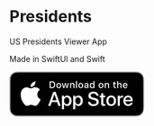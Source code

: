 # Presidents

US Presidents Viewer App

Made in SwiftUI and Swift

[<img src="/Download_on_the_App_Store_Badge_US-UK_RGB_blk_092917.svg">](https://apps.apple.com/us/app/debt-in-us/id1489902593)
